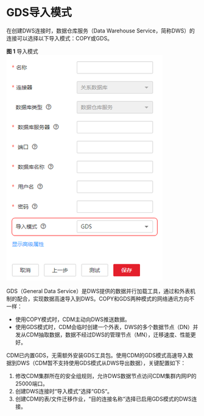 # GDS导入模式<a name="dayu_01_0107"></a>

在创建DWS连接时，数据仓库服务（Data Warehouse Service，简称DWS）的连接可以选择以下导入模式：COPY或GDS。

**图 1**  导入模式<a name="zh-cn_topic_0113028541_fig16116164565410"></a>  
![](figures/导入模式.png "导入模式")

GDS（General Data Service）是DWS提供的数据并行加载工具，通过和外表机制的配合，实现数据高速导入到DWS。COPY和GDS两种模式的网络通讯方向不一样：

-   使用COPY模式时，CDM主动向DWS推送数据。
-   使用GDS模式时，CDM会临时创建一个外表，DWS的多个数据节点（DN）并发从CDM抽取数据，数据不经过DWS的管理节点（MN），迁移速度、性能更好。

CDM已内置GDS，无需额外安装GDS工具包。使用CDM的GDS模式高速导入数据到DWS（CDM暂不支持使用GDS模式从DWS导出数据），关键配置如下：

1.  修改CDM集群所在的安全组规则，允许DWS数据节点访问CDM集群内网IP的25000端口。
2.  创建DWS连接时“导入模式“选择“GDS“。
3.  创建CDM的表/文件迁移作业，“目的连接名称“选择已启用GDS模式的DWS连接。

